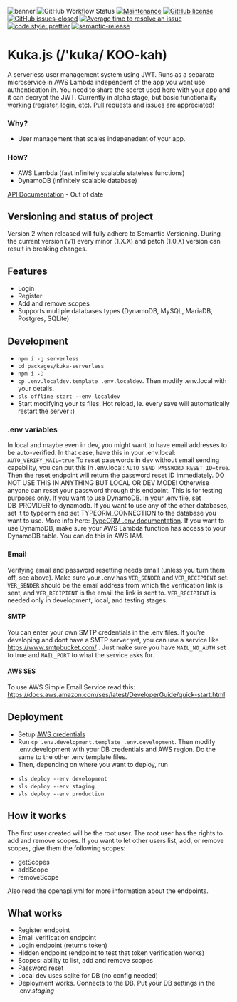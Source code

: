 ![banner](https://user-images.githubusercontent.com/6876030/111069985-46c43c00-84d8-11eb-9d2b-fedd988c15f1.png)
![GitHub Workflow Status](https://img.shields.io/github/workflow/status/kuka-js/kuka/kuka) [![Maintenance](https://img.shields.io/badge/Maintained%3F-yes-green.svg)](https://github.com/kuka-js/kuka/graphs/commit-activity) [![GitHub license](https://img.shields.io/github/license/kuka-js/kuka.svg)](https://github.com/kuka-js/kuka/blob/master/LICENSE) [![GitHub issues-closed](https://img.shields.io/github/issues-closed/kuka-js/kuka.svg)](https://GitHub.com/kuka-js/kuka/issues?q=is%3Aissue+is%3Aclosed) [![Average time to resolve an issue](https://isitmaintained.com/badge/resolution/kuka-js/kuka.svg)](https://isitmaintained.com/project/kuka-js/kuka "Average time to resolve an issue") [![code style: prettier](https://img.shields.io/badge/code_style-prettier-ff69b4.svg?style=flat)](https://github.com/prettier/prettier) [![semantic-release](https://img.shields.io/badge/%20%20%F0%9F%93%A6%F0%9F%9A%80-semantic--release-e10079.svg)](https://github.com/semantic-release/semantic-release)

# Kuka.js (/'kuka/ KOO-kah)

A serverless user management system using JWT. Runs as a separate microservice in AWS Lambda independent of the app you want use authentication in. You need to share the secret used here with your app and it can decrypt the JWT. Currently in alpha stage, but basic functionality working (register, login, etc). Pull requests and issues are appreciated!

### Why?

* User management that scales indepenedent of your app.

### How?

* AWS Lambda (fast infinitely scalable stateless functions)
* DynamoDB (infinitely scalable database)

[API Documentation](https://kuka-js.github.io/kuka/apidocs.html) - Out of date

## Versioning and status of project

Version 2 when released will fully adhere to Semantic Versioning. During the current version (v1) every minor (1.X.X) and patch (1.0.X) version can result in breaking changes.

## Features

- Login
- Register
- Add and remove scopes
- Supports multiple databases types (DynamoDB, MySQL, MariaDB, Postgres, SQLite)

## Development

- `npm i -g serverless`
- `cd packages/kuka-serverless`
- `npm i -D`
- `cp .env.localdev.template .env.localdev`. Then modify .env.local with your details.
- `sls offline start --env localdev`
- Start modifying your ts files. Hot reload, ie. every save will automatically restart the server :)

### .env variables

In local and maybe even in dev, you might want to have email addresses to be auto-verified.
In that case, have this in your .env.local: `AUTO_VERIFY_MAIL=true`
To reset passwords in dev without email sending capability, you can put this in .env.local: `AUTO_SEND_PASSWORD_RESET_ID=true`. Then the reset endpoint will return the password reset ID immediately. DO NOT USE THIS IN ANYTHING BUT LOCAL OR DEV MODE! Otherwise anyone can reset your password through this endpoint. This is for testing purposes only.
If you want to use DynamoDB. In your .env file, set DB_PROVIDER to dynamodb. If you want to use any of the other databases, set it to typeorm and set TYPEORM_CONNECTION to the database you want to use. More info here: [TypeORM .env documentation](https://github.com/typeorm/typeorm/blob/master/docs/using-ormconfig.md#using-environment-variables). If you want to use DynamoDB, make sure your AWS Lambda function has access to your DynamoDB table. You can do this in AWS IAM.

### Email

Verifying email and password resetting needs email (unless you turn them off, see above). Make sure your .env has `VER_SENDER` and `VER_RECIPIENT` set. `VER_SENDER` should be the email address
from which the verification link is sent, and `VER_RECIPIENT` is the email the link is sent to. `VER_RECIPIENT` is needed only in development, local, and testing stages.

#### SMTP

You can enter your own SMTP credentials in the .env files.
If you're developing and dont have a SMTP server yet, you can use a service like https://www.smtpbucket.com/ . Just make sure you have `MAIL_NO_AUTH` set to true and `MAIL_PORT` to what the service asks for.

#### AWS SES

To use AWS Simple Email Service read this: https://docs.aws.amazon.com/ses/latest/DeveloperGuide/quick-start.html

## Deployment

- Setup [AWS credentials](https://docs.aws.amazon.com/sdk-for-java/v1/developer-guide/setup-credentials.html)
- Run `cp .env.development.template .env.development`. Then modify .env.development with your DB credentials and AWS region. Do the same to the other .env template files.
- Then, depending on where you want to deploy, run

* `sls deploy --env development`
* `sls deploy --env staging`
* `sls deploy --env production`

## How it works

The first user created will be the root user. The root user has the rights to add and remove scopes. If you want to let other users list, add, or remove scopes, give them the following scopes:

- getScopes
- addScope
- removeScope

Also read the openapi.yml for more information about the endpoints.

## What works

- Register endpoint
- Email verification endpoint
- Login endpoint (returns token)
- Hidden endpoint (endpoint to test that token verification works)
- Scopes: ability to list, add and remove scopes
- Password reset
- Local dev uses sqlite for DB (no config needed)
- Deployment works. Connects to the DB. Put your DB settings in the .env._staging_
